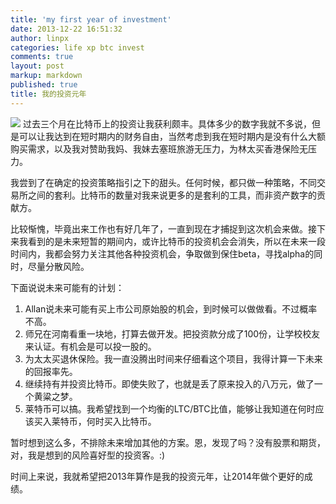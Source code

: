 ```yaml
---
title: 'my first year of investment'
date: 2013-12-22 16:51:32
author: linpx
categories: life xp btc invest
comments: true
layout: post
markup: markdown
published: true
title: 我的投资元年
---
```

![](http://farm5.staticflickr.com/4130/5186715127_8e90120fd3_o.jpg)
过去三个月在比特币上的投资让我获利颇丰。具体多少的数字我就不多说，但是可以让我达到在短时期内的财务自由，当然考虑到我在短时期内是没有什么大额购买需求，以及我对赞助我妈、我妹去塞班旅游无压力，为林太买香港保险无压力。

我尝到了在确定的投资策略指引之下的甜头。任何时候，都只做一种策略，不同交易所之间的套利。比特币的数量对我来说更多的是套利的工具，而非资产数字的贡献方。

比较惭愧，毕竟出来工作也有好几年了，一直到现在才捕捉到这次机会来做。接下来我看到的是未来短暂的期间内，或许比特币的投资机会会消失，所以在未来一段时间内，我都会努力关注其他各种投资机会，争取做到保住beta，寻找alpha的同时，尽量分散风险。

下面说说未来可能有的计划：

1. Allan说未来可能有买上市公司原始股的机会，到时候可以做做看。不过概率不高。
2. 师兄在河南看重一块地，打算去做开发。把投资款分成了100份，让学校校友来认证。有机会是可以投一股的。
3. 为太太买退休保险。我一直没腾出时间来仔细看这个项目，我得计算一下未来的回报率先。
4. 继续持有并投资比特币。即使失败了，也就是丢了原来投入的八万元，做了一个黄粱之梦。
5. 莱特币可以搞。我希望找到一个均衡的LTC/BTC比值，能够让我知道在何时应该买入莱特币，何时买入比特币。

暂时想到这么多，不排除未来增加其他的方案。恩，发现了吗？没有股票和期货，对，我是想到的风险喜好型的投资客。:)

时间上来说，我就希望把2013年算作是我的投资元年，让2014年做个更好的成绩。
